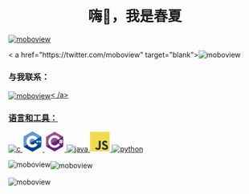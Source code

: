 <h1 align="center">嗨👋，我是春夏</h1>
<p align="left"> <a href="https://github.com/ryo-ma/github-profile-trophy "><img src="https://github-profile-trophy.vercel.app/?username=moboview" alt="moboview" /></a> </p>

<p align="left"> < a href="https://twitter.com/moboview" target="blank"><img src="https://img.shields.io/twitter/follow/moboview?logo=twitter&style=for-the-badge " alt="moboview" /></a> </p>

<h3 align="left">与我联系：</h3>
<p align="left">
<a href="https://twitter .com/moboview" target="blank"><img align="center" src="https://raw.githubusercontent.com/rahuldkjain/github-profile-readme-generator/master/src/images/icons/Social/twitter.svg" alt="moboview" height="30" width="40" />< /a>
</p>

<h3 align="left">语言和工具：</h3>
<p align="left"> <a href="https://www.cprogramming.com/" target="_blank" rel="noreferrer"> <img src="https://raw.githubusercontent.com/ devicons/devicon/master/icons/c/c-original.svg" alt="c" width="40" height="40"/> </a> <a href="https://www.w3schools. com/cpp/" target="_blank" rel="noreferrer"> <img src="https://raw.githubusercontent.com/devicons/devicon/master/icons/cplusplus/cplusplus-original.svg" alt=" cplusplus" width="40" height="40"/> </a> <a href="https://www.w3schools.com/cs/" target="_blank" rel="noreferrer"> <img src ="https://raw.githubusercontent.com/devicons/devicon/master/icons/csharp/csharp-original.svg" alt="csharp" width="40" height="40"/> </a> <a href ="https://www.java.com" target="_blank" rel="noreferrer"> <img src="https://raw.githubusercontent.com/devicons/devicon/master/icons/java/java- original.svg" alt="java" width="40" height="40"/> </a> <a href="https://developer.mozilla.org/en-US/docs/Web/JavaScript" target="_blank" rel="noreferrer"> <img src="https://raw.githubusercontent.com/devicons/devicon/master/icons/javascript/javascript-original.svg" alt="javascript" width=" 40"height="40"/> </a> <a href="https://www.python.org" target="_blank" rel="noreferrer"> <img src="https://raw.githubusercontent. com/devicons/devicon/master/icons/python/python-original.svg" alt="python" width="40" height="40"/> </a> </p>

<p><img align="left" src="https://github-readme-stats.vercel.app/api/top-langs?username=moboview&show_icons=true&locale=en&layout=compact" alt="moboview" /> </p>

<p> <img align="center" src="https://github-readme-stats.vercel.app/api?username=moboview&show_icons=true&locale=en" alt="moboview" /> </p>

<p><img align="center" src="https://github-readme-streak-stats.herokuapp.com/?user=moboview&" alt="moboview" /></p>
<!--
**moboview/moboview** is a ✨ _special_ ✨ repository because its `README.md` (this file) appears on your GitHub profile.

Here are some ideas to get you started:

- 🔭 I’m currently working on ...
- 🌱 I’m currently learning ...
- 👯 I’m looking to collaborate on ...
- 🤔 I’m looking for help with ...
- 💬 Ask me about ...
- 📫 How to reach me: ...
- 😄 Pronouns: ...
- ⚡ Fun fact: ...
-->
